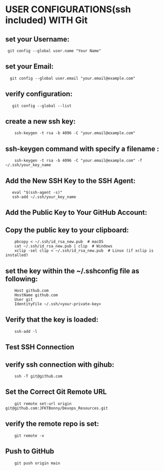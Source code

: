 # USER CONFIGURATIONS(ssh included) WITH Git

## set your Username:

     git config --global user.name "Your Name"

## set your Email:

      git config --global user.email "your.email@example.com"

## verify configuration:

       git config --global --list

## create a new ssh key:

        ssh-keygen -t rsa -b 4096 -C "your.email@example.com"

## ssh-keygen command with specify a filename :

        ssh-keygen -t rsa -b 4096 -C "your.email@example.com" -f ~/.ssh/your_key_name

##  Add the New SSH Key to the SSH Agent:
       eval "$(ssh-agent -s)"
       ssh-add ~/.ssh/your_key_name   

##   Add the Public Key to Your GitHub Account:

##    Copy the public key to your clipboard:

        pbcopy < ~/.ssh/id_rsa_new.pub  # macOS
        cat ~/.ssh/id_rsa_new.pub | clip  # Windows
        xclip -sel clip < ~/.ssh/id_rsa_new.pub  # Linux (if xclip is installed)                         

## set the key within the ~/.sshconfig file as following:
        Host github.com
        HostName github.com
        User git
        IdentityFile ~/.ssh/<your-private-key>
## Verify that the key is loaded:

        ssh-add -l

## Test SSH Connection

## verify ssh connection with gihub:
        ssh -T git@github.com
## Set the Correct Git Remote URL

        git remote set-url origin git@github.com:JFKTBonny/Devops_Resources.git

## verify the remote repo is set:
        git remote -v

## Push to GitHub

        git push origin main


   

















